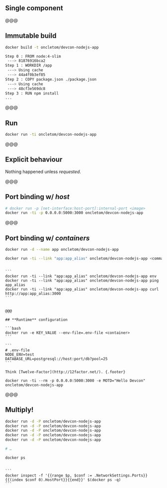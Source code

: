 <!-- .slide: data-state="contrasted" -->

## **Single** component

@@@

## **Immutable** build

```bash
docker build -t oncletom/devcon-nodejs-app

Step 0 : FROM node:4-slim
 ---> 81876916bca2
Step 1 : WORKDIR /app
 ---> Using cache
 ---> 44a4f0b3ef85
Step 2 : COPY package.json ./package.json
 ---> Using cache
 ---> 48cf3e569dc8
Step 3 : RUN npm install
...
```

@@@

## Run

```bash
docker run -ti oncletom/devcon-nodejs-app
```

@@@

## **Explicit** behaviour

Nothing happened unless *requested*.

@@@

## Port binding w/ *host*

```bash
# docker run -p [net-interface:host-port]:internal-port <image>
docker run -ti -p 0.0.0.0:5000:3000 oncletom/devcon-nodejs-app
```

@@@

## Port binding w/ *containers*

```bash
docker run -d --name app oncletom/devcon-nodejs-app

docker run -ti --link "app:app_alias" oncletom/devcon-nodejs-app <command>
```

~~~~

```
docker run -ti --link "app:app_alias" oncletom/devcon-nodejs-app env
docker run -ti --link "app:app_alias" oncletom/devcon-nodejs-app ping app_alias
docker run -ti --link "app:app_alias" oncletom/devcon-nodejs-app curl http://app:app_alias:3000
```


@@@

## **Runtime** configuration

```bash
docker run -e KEY_VALUE --env-file=.env-file <container>
```

```
# .env-file
NODE_ENV=test
DATABASE_URL=postgresql://host:port/db?pool=25
```

Think [Twelve-Factor](http://12factor.net/). {.footer}

~~~~

```
docker run -ti --rm -p 0.0.0.0:5000:3000 -e MOTD="Hello Devcon" oncletom/devcon-nodejs-app
```

@@@

## Multiply!

```bash
docker run -d -P oncletom/devcon-nodejs-app
docker run -d -P oncletom/devcon-nodejs-app
docker run -d -P oncletom/devcon-nodejs-app
docker run -d -P oncletom/devcon-nodejs-app
docker run -d -P oncletom/devcon-nodejs-app

# …

docker ps
```

~~~~

```
docker inspect -f '{{range $p, $conf := .NetworkSettings.Ports}}{{(index $conf 0).HostPort}}{{end}}' $(docker ps -q)
```
